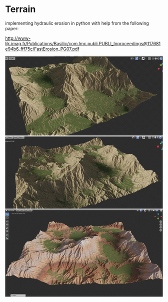 # Terrain

implementing hydraulic erosion in python with help from the following paper:

http://www-ljk.imag.fr/Publications/Basilic/com.lmc.publi.PUBLI_Inproceedings@117681e94b6_fff75c/FastErosion_PG07.pdf

![](/img/example1.jpg)
![](/img/example2.jpg)
![](/img/example3.jpg)
